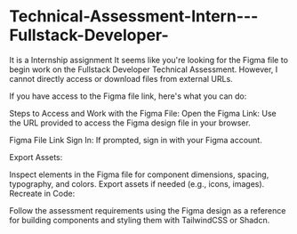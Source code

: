 # Technical-Assessment-Intern---Fullstack-Developer-
It is a Internship assignment
It seems like you're looking for the Figma file to begin work on the Fullstack Developer Technical Assessment. However, I cannot directly access or download files from external URLs.

If you have access to the Figma file link, here's what you can do:

Steps to Access and Work with the Figma File:
Open the Figma Link: Use the URL provided to access the Figma design file in your browser.

Figma File Link
Sign In: If prompted, sign in with your Figma account.

Export Assets:

Inspect elements in the Figma file for component dimensions, spacing, typography, and colors.
Export assets if needed (e.g., icons, images).
Recreate in Code:

Follow the assessment requirements using the Figma design as a reference for building components and styling them with TailwindCSS or Shadcn.
